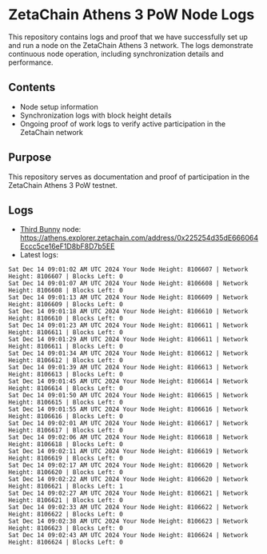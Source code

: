 # ZetaChain Athens 3 PoW Node Logs
This repository contains logs and proof that we have successfully set up and run a node on the ZetaChain Athens 3 network. The logs demonstrate continuous node operation, including synchronization details and performance.

## Contents
- Node setup information
- Synchronization logs with block height details
- Ongoing proof of work logs to verify active participation in the ZetaChain network

## Purpose
This repository serves as documentation and proof of participation in the ZetaChain Athens 3 PoW testnet.

## Logs

- [Third Bunny](https://thirdbunny.xyz/) node: https://athens.explorer.zetachain.com/address/0x225254d35dE666064Eccc5ce16eF1D8bF8D7b5EE
- Latest logs:
```
Sat Dec 14 09:01:02 AM UTC 2024 Your Node Height: 8106607 | Network Height: 8106607 | Blocks Left: 0
Sat Dec 14 09:01:07 AM UTC 2024 Your Node Height: 8106608 | Network Height: 8106608 | Blocks Left: 0
Sat Dec 14 09:01:13 AM UTC 2024 Your Node Height: 8106609 | Network Height: 8106609 | Blocks Left: 0
Sat Dec 14 09:01:18 AM UTC 2024 Your Node Height: 8106610 | Network Height: 8106610 | Blocks Left: 0
Sat Dec 14 09:01:23 AM UTC 2024 Your Node Height: 8106611 | Network Height: 8106611 | Blocks Left: 0
Sat Dec 14 09:01:29 AM UTC 2024 Your Node Height: 8106611 | Network Height: 8106611 | Blocks Left: 0
Sat Dec 14 09:01:34 AM UTC 2024 Your Node Height: 8106612 | Network Height: 8106612 | Blocks Left: 0
Sat Dec 14 09:01:39 AM UTC 2024 Your Node Height: 8106613 | Network Height: 8106613 | Blocks Left: 0
Sat Dec 14 09:01:45 AM UTC 2024 Your Node Height: 8106614 | Network Height: 8106614 | Blocks Left: 0
Sat Dec 14 09:01:50 AM UTC 2024 Your Node Height: 8106615 | Network Height: 8106615 | Blocks Left: 0
Sat Dec 14 09:01:55 AM UTC 2024 Your Node Height: 8106616 | Network Height: 8106616 | Blocks Left: 0
Sat Dec 14 09:02:01 AM UTC 2024 Your Node Height: 8106617 | Network Height: 8106617 | Blocks Left: 0
Sat Dec 14 09:02:06 AM UTC 2024 Your Node Height: 8106618 | Network Height: 8106618 | Blocks Left: 0
Sat Dec 14 09:02:11 AM UTC 2024 Your Node Height: 8106619 | Network Height: 8106619 | Blocks Left: 0
Sat Dec 14 09:02:17 AM UTC 2024 Your Node Height: 8106620 | Network Height: 8106620 | Blocks Left: 0
Sat Dec 14 09:02:22 AM UTC 2024 Your Node Height: 8106620 | Network Height: 8106621 | Blocks Left: 1
Sat Dec 14 09:02:27 AM UTC 2024 Your Node Height: 8106621 | Network Height: 8106621 | Blocks Left: 0
Sat Dec 14 09:02:33 AM UTC 2024 Your Node Height: 8106622 | Network Height: 8106622 | Blocks Left: 0
Sat Dec 14 09:02:38 AM UTC 2024 Your Node Height: 8106623 | Network Height: 8106623 | Blocks Left: 0
Sat Dec 14 09:02:43 AM UTC 2024 Your Node Height: 8106624 | Network Height: 8106624 | Blocks Left: 0
```
